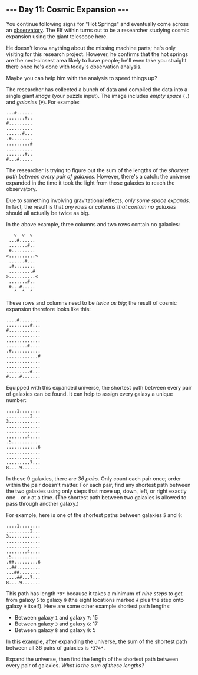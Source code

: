 --- Day 11: Cosmic Expansion ---
--------------------------------

You continue following signs for "Hot Springs" and eventually come across an
[observatory](https://en.wikipedia.org/wiki/Observatory). The Elf within turns
out to be a researcher studying cosmic expansion using the giant telescope here.


He doesn't know anything about the missing machine parts; he's only visiting for
this research project. However, he confirms that the hot springs are the
next-closest area likely to have people; he'll even take you straight there once
he's done with today's observation analysis.


Maybe you can help him with the analysis to speed things up?


The researcher has collected a bunch of data and compiled the data into a single
giant *image* (your puzzle input). The image includes *empty space* (`.`) and
*galaxies* (`#`). For example:



```
...#......
.......#..
#.........
..........
......#...
.#........
.........#
..........
.......#..
#...#.....

```

The researcher is trying to figure out the sum of the lengths of the *shortest
path between every pair of galaxies*. However, there's a catch: the universe
expanded in the time it took the light from those galaxies to reach the
observatory.


Due to something involving gravitational effects, *only some space expands*. In
fact, the result is that *any rows or columns that contain no galaxies* should
all actually be twice as big.


In the above example, three columns and two rows contain no galaxies:



```
   v  v  v
 ...#......
 .......#..
 #.........
>..........<
 ......#...
 .#........
 .........#
>..........<
 .......#..
 #...#.....
   ^  ^  ^

```

These rows and columns need to be *twice as big*; the result of cosmic expansion
therefore looks like this:



```
....#........
.........#...
#............
.............
.............
........#....
.#...........
............#
.............
.............
.........#...
#....#.......

```

Equipped with this expanded universe, the shortest path between every pair of
galaxies can be found. It can help to assign every galaxy a unique number:



```
....1........
.........2...
3............
.............
.............
........4....
.5...........
............6
.............
.............
.........7...
8....9.......

```

In these 9 galaxies, there are *36 pairs*. Only count each pair once; order
within the pair doesn't matter. For each pair, find any shortest path between
the two galaxies using only steps that move up, down, left, or right exactly one
`.` or `#` at a time. (The shortest path between two galaxies is allowed to pass
through another galaxy.)


For example, here is one of the shortest paths between galaxies `5` and `9`:



```
....1........
.........2...
3............
.............
.............
........4....
.5...........
.##.........6
..##.........
...##........
....##...7...
8....9.......

```

This path has length `*9*` because it takes a minimum of *nine steps* to get
from galaxy `5` to galaxy `9` (the eight locations marked `#` plus the step onto
galaxy `9` itself). Here are some other example shortest path lengths:


+ Between galaxy `1` and galaxy `7`: 15
+ Between galaxy `3` and galaxy `6`: 17
+ Between galaxy `8` and galaxy `9`: 5


In this example, after expanding the universe, the sum of the shortest path
between all 36 pairs of galaxies is `*374*`.


Expand the universe, then find the length of the shortest path between every
pair of galaxies. *What is the sum of these lengths?*



